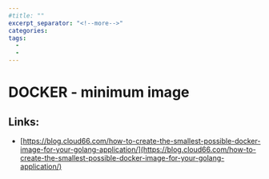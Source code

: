 ```yaml
---
#title: ""
excerpt_separator: "<!--more-->"
categories:
tags:
  - 
  - 
---
```



# DOCKER - minimum image

## Links:

* [https://blog.cloud66.com/how-to-create-the-smallest-possible-docker-image-for-your-golang-application/](https://blog.cloud66.com/how-to-create-the-smallest-possible-docker-image-for-your-golang-application/)



